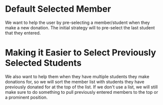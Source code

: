 # Default Selected Member

We want to help the user by pre-selecting a member/student when they make a 
new donation. The initial strategy will to pre-select the last student that
they entered. 


# Making it Easier to Select Previously Selected Students

We also want to help them when they have multiple students they
make donations for, so we will sort the member list with students they have
previously donated for at the top of the list. If we don't use a list, we will 
still make sure to do something to pull previously entered members to the
top or a prominent position.


